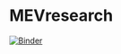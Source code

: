 # MEVresearch
[![Binder](https://mybinder.org/badge_logo.svg)](https://mybinder.org/v2/gh/frankdfr96/MEVresearch/HEAD)

